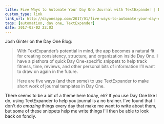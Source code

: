```yaml
---
title: Five Ways to Automate Your Day One Journal with TextExpander | Day One Blog
custom_type: link
link_url: http://dayoneapp.com/2017/01/five-ways-to-automate-your-day-one-journal-with-textexpander/
tags: [automation, day one, TextExpander]
date: 2017-02-02 22:03
---
```

Josh Ginter on the Day One Blog:

> With TextExpander’s potential in mind, the app becomes a natural fit for creating consistency, structure, and organization inside Day One. I have a plethora of quick Day One-specific snippets to help track fitness, time, reviews, and other personal bits of information I’ll want to draw on again in the future.
>
> Here are five ways (and then some) to use TextExpander to make short work of journal templates in Day One.

There seems to be a bit of a theme here today, eh? If you use Day One like I do, using TextExpander to help you journal is a no brainer. I've found that I don't do *amazing* things every day that make me want to write about them, but some of these snippets help me write things I'll then be able to look back on fondly.
